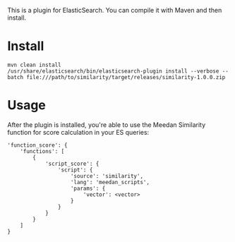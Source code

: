 This is a plugin for ElasticSearch. You can compile it with Maven and then install.

# Install

```
mvn clean install
/usr/share/elasticsearch/bin/elasticsearch-plugin install --verbose --batch file:///path/to/similarity/target/releases/similarity-1.0.0.zip
```

# Usage

After the plugin is installed, you're able to use the Meedan Similarity function for score calculation in your ES queries:

```
'function_score': {
    'functions': [
        {
            'script_score': {
                'script': {
                    'source': 'similarity',
                    'lang': 'meedan_scripts',
                    'params': {
                        'vector': <vector>
                    }
                }
            }
        }
    ]
}
```
